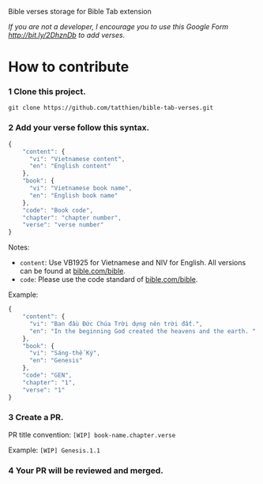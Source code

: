Bible verses storage for Bible Tab extension

*If you are not a developer, I encourage you to use this Google Form http://bit.ly/2DhznDb to add verses.*

# How to contribute

### 1 Clone this project.

```
git clone https://github.com/tatthien/bible-tab-verses.git
```

### 2 Add your verse follow this syntax.

```js
{
    "content": {
      "vi": "Vietnamese content",
      "en": "English content"
    },
    "book": {
      "vi": "Vietnamese book name",
      "en": "English book name"
    },
    "code": "Book code",
    "chapter": "chapter number",
    "verse": "verse number"
}
```

Notes:

- `content`: Use VB1925 for Vietnamese and NIV for English. All versions can be found at [bible.com/bible](bible.com/bible).
- `code`: Please use the code standard of [bible.com/bible](bible.com/bible).

Example:

```js
{
    "content": {
      "vi": "Ban đầu Đức Chúa Trời dựng nên trời đất.",
      "en": "In the beginning God created the heavens and the earth. "
    },
    "book": {
      "vi": "Sáng-thế Ký",
      "en": "Genesis"
    },
    "code": "GEN",
    "chapter": "1",
    "verse": "1"
}
```

### 3 Create a PR.

PR title convention: `[WIP] book-name.chapter.verse`

Example: `[WIP] Genesis.1.1`

### 4 Your PR will be reviewed and merged.
